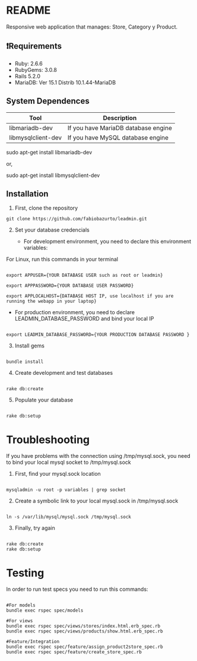 # README

Responsive web application that manages: Store, Category y Product.

## ❗️Requirements

* Ruby: 2.6.6
* RubyGems: 3.0.8
* Rails 5.2.0
* MariaDB:  Ver 15.1 Distrib 10.1.44-MariaDB

## System Dependences

Tool                  | Description
--------------------- | -----------
libmariadb-dev        | If you have MariaDB database engine
libmysqlclient-dev    | If you have MySQL database engine

sudo apt-get install libmariadb-dev

or,

sudo apt-get install libmysqlclient-dev

## Installation

1. First, clone the repository

```
git clone https://github.com/fabiobazurto/leadmin.git

```

2. Set your database credencials

   * For development environment, you need to declare this environment variables:

  For Linux, run this commands in your terminal

```

export APPUSER={YOUR DATABASE USER such as root or leadmin}

export APPPASSWORD={YOUR DATABASE USER PASSWORD}

export APPLOCALHOST={DATABASE HOST IP, use localhost if you are running the webapp in your laptop}

```

   * For production environment, you need to declare LEADMIN_DATABASE_PASSWORD and bind your local IP

```

export LEADMIN_DATABASE_PASSWORD={YOUR PRODUCTION DATABASE PASSWORD }

```

3. Install gems

```

bundle install

```
4. Create development and test databases

```

rake db:create

```
5. Populate your database

```

rake db:setup

```

# Troubleshooting

If you have problems with the connection using /tmp/mysql.sock, you need to bind your local mysql socket to /tmp/mysql.sock

1. First, find your mysql.sock location

```

mysqladmin -u root -p variables | grep socket

```

2. Create a symbolic link to your local mysql.sock in /tmp/mysql.sock

```

ln -s /var/lib/mysql/mysql.sock /tmp/mysql.sock

```

3. Finally, try again

```

rake db:create
rake db:setup

```
# Testing

In order to run test specs you need to run this commands:

```

#For models
bundle exec rspec spec/models

#For views
bundle exec rspec spec/views/stores/index.html.erb_spec.rb
bundle exec rspec spec/views/products/show.html.erb_spec.rb

#Feature/Integration
bundle exec rspec spec/feature/assign_product2store_spec.rb
bundle exec rspec spec/feature/create_store_spec.rb

```
